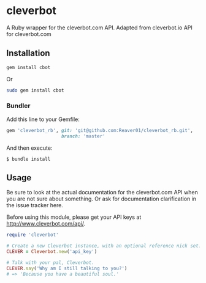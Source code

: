 # cleverbot

A Ruby wrapper for the cleverbot.com API.
Adapted from cleverbot.io API for cleverbot.com

## Installation

```bash
gem install cbot
```
Or
```bash
sudo gem install cbot
```

### Bundler
Add this line to your Gemfile:
```ruby
gem 'cleverbot_rb', git: 'git@github.com:Reaver01/cleverbot_rb.git',
                    branch: 'master'
```

And then execute:
```shell
$ bundle install
```

## Usage
Be sure to look at the actual documentation for the cleverbot.com API when you are not sure about something. Or ask for documentation clarification in the issue tracker here.

Before using this module, please get your API keys at http://www.cleverbot.com/api/.

```ruby
require 'cleverbot'

# Create a new Cleverbot instance, with an optional reference nick set.
CLEVER = Cleverbot.new('api_key')

# Talk with your pal, Cleverbot.
CLEVER.say('Why am I still talking to you?')
# => 'Because you have a beautiful soul.'
```
